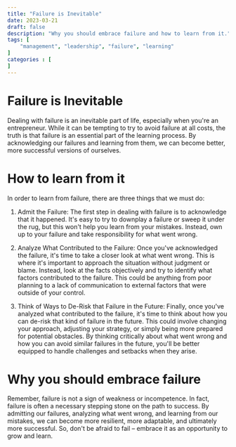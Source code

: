 ```yaml
---
title: "Failure is Inevitable"
date: 2023-03-21
draft: false
description: "Why you should embrace failure and how to learn from it."
tags: [
    "management", "leadership", "failure", "learning"
]
categories : [
]
---
```


# Failure is Inevitable

Dealing with failure is an inevitable part of life, especially when you're an entrepreneur. 
While it can be tempting to try to avoid failure at all costs, the truth is that failure is an essential part of the learning process. By acknowledging our failures and learning from them, we can become better, more successful versions of ourselves.

# How to learn from it
In order to learn from failure, there are three things that we must do:

1. Admit the Failure: The first step in dealing with failure is to acknowledge that it happened. It's easy to try to downplay a failure or sweep it under the rug, but this won't help you learn from your mistakes. Instead, own up to your failure and take responsibility for what went wrong.

2. Analyze What Contributed to the Failure: Once you've acknowledged the failure, it's time to take a closer look at what went wrong. This is where it's important to approach the situation without judgment or blame. Instead, look at the facts objectively and try to identify what factors contributed to the failure. This could be anything from poor planning to a lack of communication to external factors that were outside of your control.

3. Think of Ways to De-Risk that Failure in the Future: Finally, once you've analyzed what contributed to the failure, it's time to think about how you can de-risk that kind of failure in the future. This could involve changing your approach, adjusting your strategy, or simply being more prepared for potential obstacles. By thinking critically about what went wrong and how you can avoid similar failures in the future, you'll be better equipped to handle challenges and setbacks when they arise.

# Why you should embrace failure
Remember, failure is not a sign of weakness or incompetence. In fact, failure is often a necessary stepping stone on the path to success. By admitting our failures, analyzing what went wrong, and learning from our mistakes, we can become more resilient, more adaptable, and ultimately more successful. So, don't be afraid to fail – embrace it as an opportunity to grow and learn.